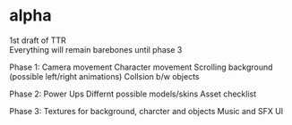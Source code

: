 # alpha
1st draft of TTR  
Everything will remain barebones until phase 3

Phase 1:
Camera movement
Character movement
Scrolling background (possible left/right animations)
Collsion b/w objects

Phase 2:
Power Ups
Differnt possible models/skins
Asset checklist

Phase 3:
Textures for background, charcter and objects
Music and SFX
UI


